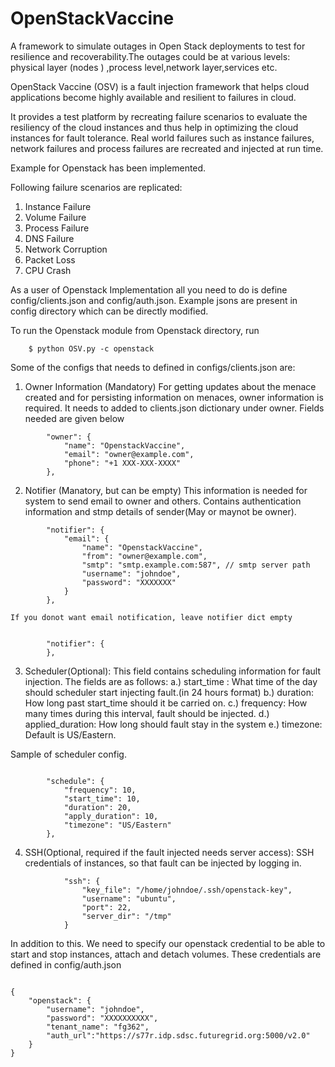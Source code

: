 OpenStackVaccine
================

A framework to simulate outages in Open Stack deployments to test for resilience and recoverability.The outages could be at various levels: physical layer (nodes ) ,process level,network layer,services etc.

OpenStack Vaccine (OSV) is a fault injection framework that helps cloud applications become highly available and resilient to failures in cloud.

It provides a test platform by recreating failure scenarios to evaluate the resiliency of the cloud instances and thus help in optimizing the cloud instances for fault tolerance. Real world failures such as instance failures, network failures and process failures are recreated and injected at run time.

Example for Openstack has been implemented.

Following failure scenarios are replicated:

1. Instance Failure
2. Volume Failure
3. Process Failure
4. DNS Failure
5. Network Corruption
6. Packet Loss
7. CPU Crash


As a user of Openstack Implementation all you need to do is define config/clients.json and config/auth.json. Example jsons are present in config directory which can be directly modified.


To run the Openstack module from Openstack directory, run

```
    $ python OSV.py -c openstack
```

Some of the configs that needs to defined in configs/clients.json are:

1. Owner Information (Mandatory)
    For getting updates about the menace created and for persisting information on menaces, owner information is required. It needs to added to clients.json dictionary under owner. Fields needed are given below

```
        "owner": {
            "name": "OpenstackVaccine",
            "email": "owner@example.com",
            "phone": "+1 XXX-XXX-XXXX"
        },
```

2. Notifier (Manatory, but can be empty)
    This information is needed for system to send email to owner and others. Contains authentication information and stmp details of sender(May or maynot be owner).

```
        "notifier": {
            "email": {
                "name": "OpenstackVaccine",
                "from": "owner@example.com",
                "smtp": "smtp.example.com:587", // smtp server path
                "username": "johndoe",
                "password": "XXXXXXX"
            }
        },

```
    If you donot want email notification, leave notifier dict empty

```

        "notifier": {
        },
```

3. Scheduler(Optional):
    This field contains scheduling information for fault injection. The fields are as follows:
    a.) start_time : What time of the day should scheduler start injecting fault.(in 24 hours format)
    b.) duration: How long past start_time should it be carried on.
    c.) frequency: How many times during this interval, fault should be injected.
    d.) applied_duration: How long should fault stay in the system
    e.) timezone: Default is US/Eastern.

Sample of scheduler config.

```

        "schedule": {
            "frequency": 10,
            "start_time": 10,
            "duration": 20,
            "apply_duration": 10,
            "timezone": "US/Eastern"
        },

```

4. SSH(Optional, required if the fault injected needs server access):
    SSH credentials of instances, so that fault can be injected by logging in.

```
            "ssh": {
                "key_file": "/home/johndoe/.ssh/openstack-key",
                "username": "ubuntu",
                "port": 22,
                "server_dir": "/tmp"
            }
```

In addition to this. We need to specify our openstack credential to be able to start and stop instances, attach and detach volumes. These credentials are defined in config/auth.json

```

{
    "openstack": {
        "username": "johndoe",
        "password": "XXXXXXXXXX",
        "tenant_name": "fg362",
        "auth_url":"https://s77r.idp.sdsc.futuregrid.org:5000/v2.0"
    }
}
```
